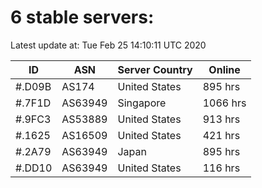 # 6 stable servers:

Latest update at: Tue Feb 25 14:10:11 UTC 2020

| ID | ASN | Server Country | Online |
| -- | --- | -------------- | ------ |
| #.D09B | AS174 | United States | 895 hrs |
| #.7F1D | AS63949 | Singapore | 1066 hrs |
| #.9FC3 | AS53889 | United States | 913 hrs |
| #.1625 | AS16509 | United States | 421 hrs |
| #.2A79 | AS63949 | Japan | 895 hrs |
| #.DD10 | AS63949 | United States | 116 hrs |

